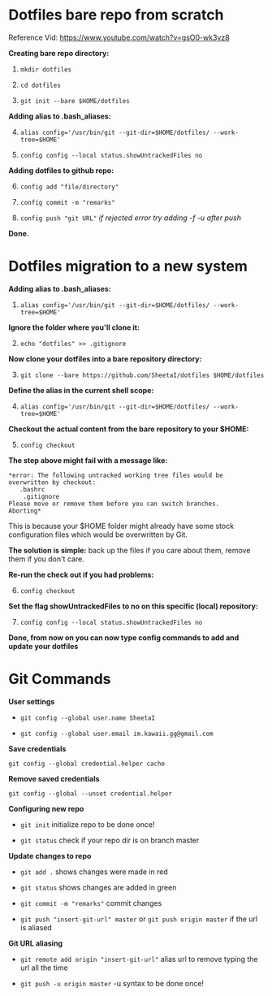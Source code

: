 # Dotfiles bare repo from scratch

Reference Vid: https://www.youtube.com/watch?v=gsO0-wk3yz8

**Creating bare repo directory:**

  1. `mkdir dotfiles`

  2. `cd dotfiles`

  3. `git init --bare $HOME/dotfiles`

**Adding alias to .bash_aliases:**

  4. `alias config='/usr/bin/git --git-dir=$HOME/dotfiles/ --work-tree=$HOME'`
  
  5. `config config --local status.showUntrackedFiles no`
 
**Adding dotfiles to github repo:**
 
  6. `config add "file/directory"`
 
  7. `config commit -m "remarks"` 
 
  8. `config push "git URL"` 
*if rejected error try adding -f -u after push*

**Done.**

# Dotfiles migration to a new system

**Adding alias to .bash_aliases:**

  1. `alias config='/usr/bin/git --git-dir=$HOME/dotfiles/ --work-tree=$HOME'`

**Ignore the folder where you'll clone it:**

  2. `echo "dotfiles" >> .gitignore`
  
**Now clone your dotfiles into a bare repository directory:**

  3. `git clone --bare https://github.com/SheetaI/dotfiles $HOME/dotfiles`

**Define the alias in the current shell scope:**

  4. `alias config='/usr/bin/git --git-dir=$HOME/dotfiles/ --work-tree=$HOME'`

**Checkout the actual content from the bare repository to your $HOME:**

  5. `config checkout`

**The step above might fail with a message like:**
  
    *error: The following untracked working tree files would be overwritten by checkout:
       .bashrc
        .gitignore
    Please move or remove them before you can switch branches.
    Aborting*

This is because your $HOME folder might already have some stock configuration files which would be overwritten by Git. 

**The solution is simple:** back up the files if you care about them, remove them if you don't care.

**Re-run the check out if you had problems:**

  6. `config checkout`

**Set the flag showUntrackedFiles to no on this specific (local) repository:**

  7. `config config --local status.showUntrackedFiles no`

**Done, from now on you can now type config commands to add and update your dotfiles**


# Git Commands

**User settings**

  - `git config --global user.name SheetaI`
  
  - `git config --global user.email im.kawaii.gg@gmail.com`

**Save credentials**

  `git config --global credential.helper cache`

**Remove saved credentials**

  `git config --global --unset credential.helper`
  
**Configuring new repo**
 
   - `git init` initialize repo to be done once!
  
   - `git status` check if your repo dir is on branch master

 **Update changes to repo**
 
   - `git add .` shows changes were made in red
   
   - `git status` shows changes are added in green
   
   - `git commit -m "remarks"` commit changes
   
   - `git push "insert-git-url" master` or `git push origin master` if the url is aliased
   
 **Git URL aliasing**
 
 - `git remote add origin "insert-git-url"` alias url to remove typing the url all the time
 
 - `git push -u origin master` -u syntax to be done once!
   
